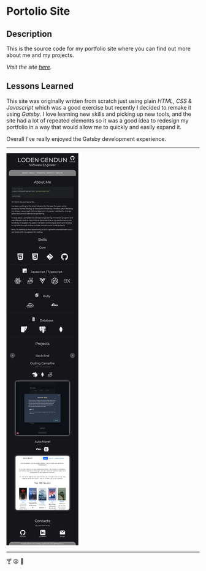 # Portolio Site

## Description

This is the source code for my portfolio site where you can find out more about me and my projects.

_Visit the site [here](loden-gendun.com)._

## Lessons Learned

This site was originally written from scratch just using plain _HTML_, _CSS_ & _Javascript_ which was a good exercise but recently I decided to remake it using _Gatsby_. I love learning new skills and picking up new tools, and the site had a lot of repeated elements so it was a good idea to redesign my portfolio in a way that would allow me to quickly and easily expand it.

Overall I've really enjoyed the Gatsby development experience.

---

[![site preview](/static/images/site-preview.webp)](loden-gendun.com)

---

:cocktail: :weary: :pinched_fingers:
